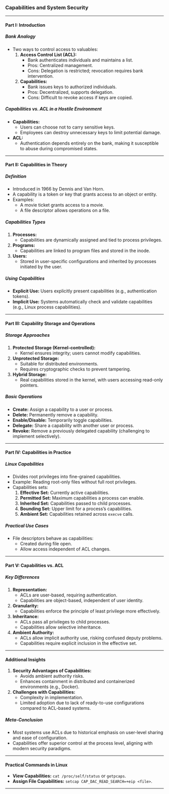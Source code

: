 ### Capabilities and System Security

---

#### **Part I: Introduction**

##### **Bank Analogy**

- Two ways to control access to valuables:
    1. **Access Control List (ACL):**
        - Bank authenticates individuals and maintains a list.
        - Pros: Centralized management.
        - Cons: Delegation is restricted; revocation requires bank intervention.
    2. **Capabilities:**
        - Bank issues keys to authorized individuals.
        - Pros: Decentralized, supports delegation.
        - Cons: Difficult to revoke access if keys are copied.

##### **Capabilities vs. ACL in a Hostile Environment**

- **Capabilities:**
    - Users can choose not to carry sensitive keys.
    - Employees can destroy unnecessary keys to limit potential damage.
- **ACL:**
    - Authentication depends entirely on the bank, making it susceptible to abuse during compromised states.

---

#### **Part II: Capabilities in Theory**

##### **Definition**

- Introduced in 1966 by Dennis and Van Horn.
- A capability is a token or key that grants access to an object or entity.
- Examples:
    - A movie ticket grants access to a movie.
    - A file descriptor allows operations on a file.

##### **Capabilities Types**

1. **Processes:**
    - Capabilities are dynamically assigned and tied to process privileges.
2. **Programs:**
    - Capabilities are linked to program files and stored in the inode.
3. **Users:**
    - Stored in user-specific configurations and inherited by processes initiated by the user.

##### **Using Capabilities**

- **Explicit Use:** Users explicitly present capabilities (e.g., authentication tokens).
- **Implicit Use:** Systems automatically check and validate capabilities (e.g., Linux process capabilities).

---

#### **Part III: Capability Storage and Operations**

##### **Storage Approaches**

1. **Protected Storage (Kernel-controlled):**
    - Kernel ensures integrity; users cannot modify capabilities.
2. **Unprotected Storage:**
    - Suitable for distributed environments.
    - Requires cryptographic checks to prevent tampering.
3. **Hybrid Storage:**
    - Real capabilities stored in the kernel, with users accessing read-only pointers.

##### **Basic Operations**

- **Create:** Assign a capability to a user or process.
- **Delete:** Permanently remove a capability.
- **Enable/Disable:** Temporarily toggle capabilities.
- **Delegate:** Share a capability with another user or process.
- **Revoke:** Remove a previously delegated capability (challenging to implement selectively).

---

#### **Part IV: Capabilities in Practice**

##### **Linux Capabilities**

- Divides root privileges into fine-grained capabilities.
- Example: Reading root-only files without full root privileges.
- Capabilities sets:
    1. **Effective Set:** Currently active capabilities.
    2. **Permitted Set:** Maximum capabilities a process can enable.
    3. **Inherited Set:** Capabilities passed to child processes.
    4. **Bounding Set:** Upper limit for a process’s capabilities.
    5. **Ambient Set:** Capabilities retained across `execve` calls.

##### **Practical Use Cases**

- File descriptors behave as capabilities:
    - Created during file open.
    - Allow access independent of ACL changes.

---

#### **Part V: Capabilities vs. ACL**

##### **Key Differences**

1. **Representation:**
    - ACLs are user-based, requiring authentication.
    - Capabilities are object-based, independent of user identity.
2. **Granularity:**
    - Capabilities enforce the principle of least privilege more effectively.
3. **Inheritance:**
    - ACLs pass all privileges to child processes.
    - Capabilities allow selective inheritance.
4. **Ambient Authority:**
    - ACLs allow implicit authority use, risking confused deputy problems.
    - Capabilities require explicit inclusion in the effective set.

---

#### **Additional Insights**

1. **Security Advantages of Capabilities:**
    - Avoids ambient authority risks.
    - Enhances containment in distributed and containerized environments (e.g., Docker).
2. **Challenges with Capabilities:**
    - Complexity in implementation.
    - Limited adoption due to lack of ready-to-use configurations compared to ACL-based systems.

##### **Meta-Conclusion**

- Most systems use ACLs due to historical emphasis on user-level sharing and ease of configuration.
- Capabilities offer superior control at the process level, aligning with modern security paradigms.

---

#### **Practical Commands in Linux**

- **View Capabilities:** `cat /proc/self/status` or `getpcaps`.
- **Assign File Capabilities:** `setcap CAP_DAC_READ_SEARCH=+eip <file>`.

---